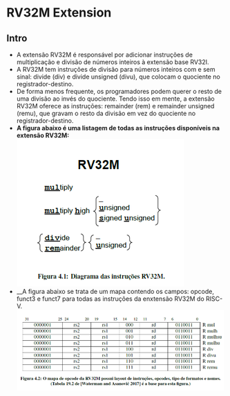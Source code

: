 # RV32M Extension

## Intro
* A extensão RV32M é responsável por adicionar instruções de multiplicação e divisão de números inteiros à extensão base RV32I.
* A RV32M tem instruções de divisão para números inteiros com e sem sinal: divide (div) e divide unsigned (divu), que colocam o quociente no registrador-destino.
* De forma menos frequente, os programadores podem querer o resto de uma divisão ao invés do quociente. Tendo isso em mente, a extensão RV32M oferece as instruções: remainder (rem) e remainder unsigned (remu), que gravam o resto da divisão em vez do quociente no registrador-destino.
* __A figura abaixo é uma listagem de todas as instruções disponíveis na extensão RV32M:__
![[rv32m](https://http://riscv.org/)](rv32m.png)
* __A figura abaixo se trata de um mapa contendo os campos: opcode, funct3 e funct7 para todas as instruções da enxtensão RV32M do RISC-V.
![[opcodemap](https://http://riscv.org/)](mapaopcoderv32m.png)
